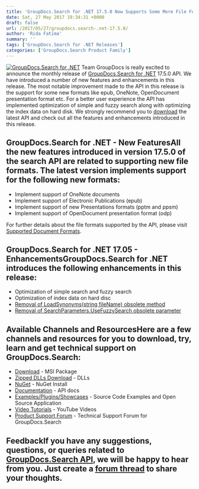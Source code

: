 ```yaml
---
title: 'GroupDocs.Search for .NET 17.5.0 Now Supports Some More File Formats'
date: Sat, 27 May 2017 19:34:31 +0000
draft: false
url: /2017/05/27/groupdocs.search-.net-17.5.0/
author: 'Rida Fatima'
summary: ''
tags: ['GroupDocs.Search for .NET Releases']
categories: ['GroupDocs.Search Product Family']
---
```


[![GroupDocs.Search for .NET](http://blog.groupdocs.com/wp-content/uploads/sites/4/2017/04/groupdocs-search-net.png)](https://www.groupdocs.com/products/search/net) Team GroupDocs is really excited to announce the monthly release of [GroupDocs.Search for .NET](https://www.groupdocs.com/products/search/net "GroupDocs.Search") 17.5.0 API. We have introduced a number of new features and enhancements in this release. The most notable improvement made to the API in this release is the support for some new formats like epub, OneNote, OpenDocument presentation format etc. For a better user experience the API has implemented optimization of simple and fuzzy search along with optimizing the index data on hard disk. We strongly recommend you to [download](https://downloads.groupdocs.com/search/net/new-releases/groupdocs.search-for-.net-17.5.0/) the latest API and check out all the features and enhancements introduced in this release.

## GroupDocs.Search for .NET - New FeaturesAll the new features introduced in version 17.5.0 of the search API are related to supporting new file formats. The latest version implements support for the following new formats:

*   Implement support of OneNote documents
*   Implement support of Electronic Publications (epub)
*   Implement support of new Presentations formats (pptm and ppsm)
*   Implement support of OpenDocument presentation format (odp)

For further details about the file formats supported by the API, please visit [Supported Document Formats](https://docs.groupdocs.com/display/searchnet/Supported+Document+Formats "feature overview").

## GroupDocs.Search for .NET 17.05 - EnhancementsGroupDocs.Search for .NET introduces the following enhancements in this release:

*   Optimization of simple search and fuzzy search
*   Optimization of index data on hard disc
*   [Removal of LoadSynonyms(string fileName) obsolete method](https://docs.groupdocs.com/display/searchnet/Synonym+Search)
*   [Removal of SearchParameters.UseFuzzySearch obsolete parameter](https://docs.groupdocs.com/display/searchnet/Fuzzy+Search)

## Available Channels and ResourcesHere are a few channels and resources for you to download, try, learn and get technical support on GroupDocs.Search:

*   [Download](https://downloads.groupdocs.com/search/net/ "GroupDocs.Search MSI") - MSI Package
*   [Zipped DLLs Download](https://downloads.groupdocs.com/search/net/ "GroupDocs.Search Zipped Dll") - DLLs
*   [NuGet](https://www.nuget.org/packages/groupdocs-search-dotnet/17.5.0 "GroupDocs.Search Nuget Package") - NuGet Install
*   [Documentation](https://docs.groupdocs.com/display/searchnet/Getting+Started) - API docs
*   [Examples/Plugins/Showcases](https://github.com/groupdocs-search/GroupDocs.Search-for-.NET "How to use Search API") - Source Code Examples and Open Source Application
*   [Video Tutorials](https://www.youtube.com/playlist?list=PL25CTxMCj5vMZGPsZX-FCtRM_UBXdLT9h "Search API video Tutorials") - YouTube Videos
*   [Product Support Forum](https://www.groupdocs.com/Community/forums/groupdocs.search-product-family/52/showforum.aspx) - Technical Support Forum for GroupDocs.Search

## FeedbackIf you have any suggestions, questions, or queries related to [GroupDocs.Search API](http://www.groupdocs.com/products/search/net), we will be happy to hear from you. Just create a [forum thread](http://www.groupdocs.com/Community/forums/groupdocs.search-product-family/52/showforum.aspx) to share your thoughts.





